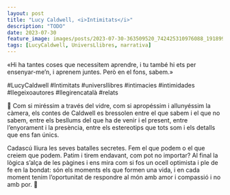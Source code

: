 ```yaml
---
layout: post
title: "Lucy Caldwell, <i>Intimitats</i>"
description: "TODO"
date: 2023-07-30
feature_image: images/posts/2023-07-30-363509520_742425310976088_1918996353913149954_n_17962076084619026.heic
tags: [LucyCaldwell, UniversLlibres, narrativa]
---
```


«Hi ha tantes coses que necessitem aprendre, i tu també hi ets per ensenyar-me’n, i aprenem juntes. Però en el fons, sabem.»
<!--more-->

#LucyCaldwell #Intimitats #universllibres #intimacies #intimidades #llegeixoautores #llegirencatalà #relats

🧸 Com si miréssim a través del vidre, com si apropéssim i allunyéssim la càmera, els contes de Caldwell es bressolen entre el que sabem i el que no sabem, entre els besllums del que ha de venir i el present, entre l’enyorament i la presència, entre els estereotips que tots som i els detalls que ens fan únics.

Cadascú lliura les seves batalles secretes. Fem el que podem o el que creiem que podem. Patim i tirem endavant, com pot no importar? Al final la lògica s’alça de les pàgines i ens mira com si fos un ocell optimista i ple de fe en la bondat: són els moments els que formen una vida, i en cada moment tenim l’oportunitat de respondre al món amb amor i compassió i no amb por. 🧸
